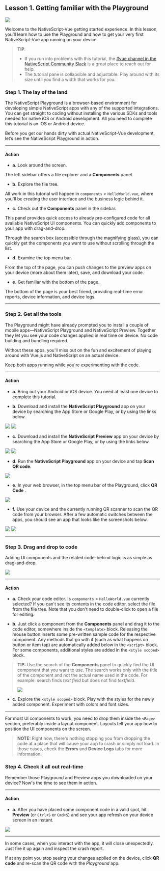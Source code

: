 ## Lesson 1. Getting familiar with the Playground

![](images/nativescript-logo.png)

Welcome to the NativeScript-Vue getting started experience. In this lesson, you’ll learn how to use the Playground and how to get your very first NativeScript-Vue app running on your device.

> **TIP**:
> * If you run into problems with this tutorial, the [#vue channel in the NativeScript Community Slack](https://developer.telerik.com/wp-login.php?action=slack-invitation) is a great place to reach out for help.
> * Thе tutorial pane is collapsible and adjustable. Play around with its size until you find a width that works for you.

### Step 1. The lay of the land

The NativeScript Playground is a browser-based environment for developing simple NativeScript apps with any of the supported integrations. You can get straight to coding without installing the various SDKs and tools needed for native iOS or Android development. All you need to complete this tutorial is an iOS or Android device.

Before you get our hands dirty with actual NativeScript-Vue development, let’s see the NativeScript Playground in action.

<hr data-action="start" />

#### Action

* **а.** Look around the screen.

The left sidebar offers a file explorer and a **Components** panel. 

* **b.** Explore the file tree.

All work in this tutorial will happen in `components` > `HelloWorld.vue`, where you'll be creating the user interface and the business logic behind it.

* **c.** Check out the **Components** panel in the sidebar.

This panel provides quick access to already pre-configured code for all available NativeScript UI components. You can quickly add components to your app with drag-and-drop.

Through the search box (accessible through the magnifying glass), you can quickly get the components you want to use without scrolling through the list.

* **d.** Examine the top menu bar.

From the top of the page, you can push changes to the preview apps on your device (more about them later), save, and download your code.

* **e.** Get familiar with the bottom of the page.

The bottom of the page is your best friend, providing real-time error reports, device information, and device logs.

<hr data-action="end" />

### Step 2. Get all the tools

 The Playground might have already prompted you to install a couple of mobile apps&mdash;NativeScript Playground and NativeScript Preview. Together they let you see your code changes applied in real time on device. No code building and bundling required.

Without these apps, you'll miss out on the fun and excitement of playing around with Vue.js and NativeScript on an actual device.

Keep both apps running while you're experimenting with the code.

<hr data-action="start" />

#### Action

* **a.** Bring out your Android or iOS device. You need at least one device to complete this tutorial.

* **b.** Download and install the **NativeScript Playground** app on your device by searching the App Store or Google Play, or by using the links below.

[![](images/app-store.png)](https://itunes.apple.com/us/app/nativescript-playground/id1263543946?mt=8&ls=1)
[![](images/google-play.png)](https://play.google.com/store/apps/details?id=org.nativescript.play)

* **c.** Download and install the **NativeScript Preview** app on your device by searching the App Store or Google Play, or by using the links below.

[![](images/app-store.png)](https://itunes.apple.com/us/app/nativescript-preview/id1264484702?mt=8)
[![](images/google-play.png)](https://play.google.com/store/apps/details?id=org.nativescript.preview)

* **d.** Run the **NativeScript Playground** app on your device and tap **Scan QR code**.

![](images/scan-qr-code.png)

* **e.** In your web browser, in the top menu bar of the Playground, click **QR Code** .

![](images/generate-qr-code.png)

* **f.** Use your device and the currently running QR scanner to scan the QR code from your browser. After a few automatic switches between the apps, you should see an app that looks like the screenshots below.

![](images/ios-1.png)
![](images/android-1.png)

<hr data-action="end" />

### Step 3. Drag and drop to code

Adding UI components and the related code-behind logic is as simple as drag-and-drop.

![](images/playground-drag-and-drop.gif)

<hr data-action="start" />

#### Action

* **a.** Check your code editor. Is `components` > `HelloWorld.vue` currently selected? If you can't see its contents in the code editor, select the file from the file tree. Note that you don't need to double-click to open a file for editing.

* **b.** Just click a component from the **Components** panel and drag it to the code editor, somewhere inside the `<template>` block. Releasing the mouse button inserts some pre-written sample code for the respective component. Any methods that go with it (such as what happens on button or item tap) are automatically added below in the `<script>` block. For some components, additional styles are added in the `<style scoped>` block.

> **TIP:** Use the search of the **Components** panel to quickly find the UI component that you want to use. The search works only with the title of the component and not the actual name used in the code. For example: search finds *text field* but does not find *textfield*.
>
> ![](images/playground-component-search.gif)

* **c.** Explore the `<style scoped>` block. Play with the styles for the newly added component. Experiment with colors and font sizes.

<hr data-action="end" />

For most UI components to work, you need to drop them inside the `<Page>` section, preferably inside a layout component. Layouts tell your app how to position the UI components on the screen.

> **NOTE:** Right now, there's nothing stopping you from dropping the code at a place that will cause your app to crash or simply not load. In those cases, check the **Errors** and **Device Logs** tabs for more information.

### Step 4. Check it all out real-time

Remember those Playground and Preview apps you downloaded on your device? Now's the time to see them in action.

<hr data-action="start" />

#### Action

* **a.** After you have placed some component code in a valid spot, hit **Preview** (or `Ctrl+S` or `Cmd+S`) and see your app refresh on your device screen in an instant.

![](images/playground-preview.gif)

<hr data-action="end" />

In some cases, when you interact with the app, it will close unexpectedly. Just fire it up again and inspect the crash report. 

If at any point you stop seeing your changes applied on the device, click **QR code** and re-scan the QR code with the *Playground* app.
